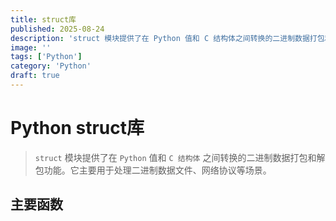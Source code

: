 ```yaml
---
title: struct库
published: 2025-08-24
description: 'struct 模块提供了在 Python 值和 C 结构体之间转换的二进制数据打包和解包功能。它主要用于处理二进制数据文件、网络协议等场景。'
image: ''
tags: ['Python']
category: 'Python'
draft: true 
---
```

# Python struct库
> `struct` 模块提供了在 `Python` 值和 `C 结构体` 之间转换的二进制数据打包和解包功能。它主要用于处理二进制数据文件、网络协议等场景。

## 主要函数

